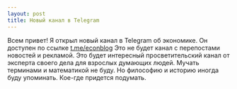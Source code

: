 ```yaml
---
layout: post
title: Новый канал в Telegram 
---
```


Всем привет! Я открыл новый канал в Telegram об экономике. Он доступен по ссылке [t.me/econblog](http://t.me/econblog) Это не будет канал с перепостами новостей и рекламой. Это будет интересный просветительский канал от эксперта своего дела для взрослых думающих людей. Мучать терминами и математикой не буду. Но философию и историю иногда буду упоминать. Кое-где придется подумать.
